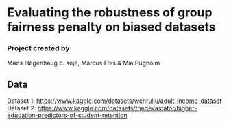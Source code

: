 # Evaluating the robustness of group fairness penalty on biased datasets
### Project created by 
Mads Høgenhaug d. seje, Marcus Friis & Mia Pugholm

## Data

Dataset 1: https://www.kaggle.com/datasets/wenruliu/adult-income-dataset
Dataset 2: https://www.kaggle.com/datasets/thedevastator/higher-education-predictors-of-student-retention

